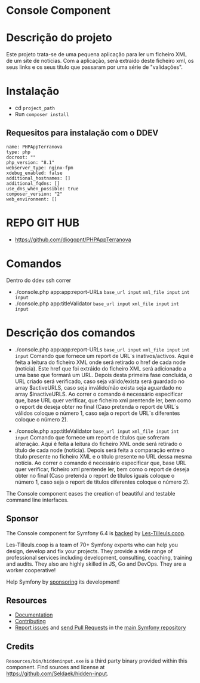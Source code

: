 Console Component
=================

# Descrição do projeto

Este projeto trata-se de uma pequena aplicação para ler um ficheiro XML de um site de notícias. Com a aplicação, será extraido deste ficheiro xml, os seus links e os seus título que passaram por uma série de "validações".

# Instalação

* cd `project_path`
* Run `composer install`

## Requesitos para instalação com  o DDEV 

```
name: PHPAppTerranova
type: php
docroot: ""
php_version: "8.1"
webserver_type: nginx-fpm
xdebug_enabled: false
additional_hostnames: []
additional_fqdns: []
use_dns_when_possible: true
composer_version: "2"
web_environment: []

```

# REPO GIT HUB

* https://github.com/diogopnt/PHPAppTerranova

# Comandos

Dentro do ddev ssh correr

* ./console.php app:app:report-URLs `base_url input` `xml_file input` `int input` 
* ./console.php app:titleValidator `base_url input` `xml_file input` `int input`

# Descrição dos comandos

* ./console.php app:app:report-URLs `base_url input` `xml_file input` `int input`
    Comando que fornece um report de URL´s inativos/activos. Aqui é feita a leitura do ficheiro XML onde será retirado o href de cada node (notícia). Este href que foi extráido do ficheiro XML será adicionado a uma base que formará um URL. Depois desta primeira fase concluída, o URL criado será verificado, caso seja válido/exista será guardado no array $activeURLS, caso seja inválido/não exista seja aguardado no array $inactiveURLS. Ao correr o comando é necessário especificar que, base URL quer verificar, que ficheiro xml prentende ler, bem como o report de deseja obter no final (Caso pretenda o report de URL´s válidos coloque o número 1, caso seja o report de URL´s diferentes coloque o número 2).


* ./console.php app:titleValidator `base_url input` `xml_file input` `int input`
    Comando que fornece um report de titulos que sofreram alteração. Aqui é feita a leitura do ficheiro XML onde será retirado o título de cada node (notícia). Depois será feita a comparação entre o título presente no ficheiro XML e o título presente no URL dessa mesma notícia. Ao correr o comando é necessário especificar que, base URL quer verificar, ficheiro xml prentende ler, bem como o report de deseja obter no final (Caso pretenda o report de títulos iguais coloque o número 1, caso seja o report de títulos diferentes coloque o número 2).


The Console component eases the creation of beautiful and testable command line
interfaces.

Sponsor
-------

The Console component for Symfony 6.4 is [backed][1] by [Les-Tilleuls.coop][2].

Les-Tilleuls.coop is a team of 70+ Symfony experts who can help you design, develop and
fix your projects. They provide a wide range of professional services including development,
consulting, coaching, training and audits. They also are highly skilled in JS, Go and DevOps.
They are a worker cooperative!

Help Symfony by [sponsoring][3] its development!

Resources
---------

 * [Documentation](https://symfony.com/doc/current/components/console.html)
 * [Contributing](https://symfony.com/doc/current/contributing/index.html)
 * [Report issues](https://github.com/symfony/symfony/issues) and
   [send Pull Requests](https://github.com/symfony/symfony/pulls)
   in the [main Symfony repository](https://github.com/symfony/symfony)

Credits
-------

`Resources/bin/hiddeninput.exe` is a third party binary provided within this
component. Find sources and license at https://github.com/Seldaek/hidden-input.

[1]: https://symfony.com/backers
[2]: https://les-tilleuls.coop
[3]: https://symfony.com/sponsor
